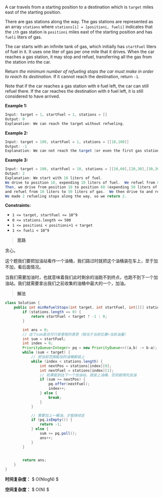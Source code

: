 A car travels from a starting position to a destination which is `target` miles east of the starting position.

There are gas stations along the way. The gas stations are represented as an array `stations` where `stations[i] = [positioni, fueli]` indicates that the `ith` gas station is `positioni` miles east of the starting position and has `fueli` liters of gas.

The car starts with an infinite tank of gas, which initially has `startFuel` liters of fuel in it. It uses one liter of gas per one mile that it drives. When the car reaches a gas station, it may stop and refuel, transferring all the gas from the station into the car.

Return *the minimum number of refueling stops the car must make in order to reach its destination*. If it cannot reach the destination, return `-1`.

Note that if the car reaches a gas station with `0` fuel left, the car can still refuel there. If the car reaches the destination with `0` fuel left, it is still considered to have arrived.

 

**Example 1:**

```java
Input: target = 1, startFuel = 1, stations = []
Output: 0
Explanation: We can reach the target without refueling.
```

**Example 2:**

```java
Input: target = 100, startFuel = 1, stations = [[10,100]]
Output: -1
Explanation: We can not reach the target (or even the first gas station).
```

**Example 3:**

```java
Input: target = 100, startFuel = 10, stations = [[10,60],[20,30],[30,30],[60,40]]
Output: 2
Explanation: We start with 10 liters of fuel.
We drive to position 10, expending 10 liters of fuel.  We refuel from 0 liters to 60 liters of gas.
Then, we drive from position 10 to position 60 (expending 50 liters of fuel),
and refuel from 10 liters to 50 liters of gas.  We then drive to and reach the target.
We made 2 refueling stops along the way, so we return 2.
```

 

**Constraints:**

- `1 <= target, startFuel <= 10^9`
- `0 <= stations.length <= 500`
- `1 <= positioni < positioni+1 < target`
- `1 <= fueli < 10^9`



> **思路**

贪心。

这个题我们要把加油站看作一个油桶，我们路过时就把这个油桶装在车上，至于加不加，看后面情况。

当我们需要加油时，也就意味着我们此时剩余的油跑不到终点，也跑不到下一个加油站。我们就需要拿出我们之前收集的油桶中最大的一个，加油。



> **解法**

```java
class Solution {
    public int minRefuelStops(int target, int startFuel, int[][] stations) {
        if (stations.length == 0) {
            return startFuel < target ? -1 : 0;
        }

        int ans = 0;
        // 这个sum是总可行驶里程的意思（相当于当前位置+当前油量）
        int sum = startFuel;
        int index = 0;
        PriorityQueue<Integer> pq = new PriorityQueue<>((a,b) -> b-a);
        while (sum < target) {
            // 把当前范围能加的油桶都装上
            while (index < stations.length) {
                int nextPos = stations[index][0];
                int nextFuel = stations[index][1];
                // 如果能到达下一个加油站，就装上油桶，否则就得先加油
                if (sum >= nextPos) {
                    pq.offer(nextFuel);
                    index++;
                } else {
                    break;
                }
            }

            // 需要加上一桶油，才能继续走
            if (pq.isEmpty()) {
                return -1;
            } else {
                sum += pq.poll();
                ans++;
            }
        }
            

        return ans;
    }
}
```

**时间复杂度：** $ O(NlogN) $

**空间复杂度：** $ O(N) $

